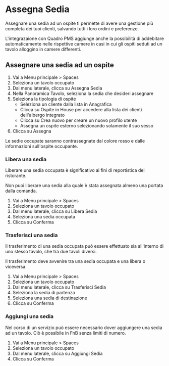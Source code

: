 # Assegna Sedia

Assegnare una sedia ad un ospite ti permette di avere una gestione più completa dei tuoi clienti, salvando tutti i loro ordini e preferenze.

L'integrazaione con Quadro PMS aggiunge anche la possibilità di addebitare automaticamente nelle rispettive camere in casi in cui gli ospiti seduti ad un tavolo alloggino in camere differenti.

## Assegnare una sedia ad un ospite

1. Vai a Menu principale > Spaces
2. Seleziona un tavolo occupato
3. Dal menu laterale, clicca su Assegna Sedia
4. Nella Panoramica Tavolo, seleziona la sedia che desideri assegnare
5. Seleziona la tipologia di ospite
    - Seleziona un cliente dalla lista in Anagrafica
    - Clicca su Ospite in House per accedere alla lista dei clienti dell'albergo integrato
    - Clicca su Crea nuovo per creare un nuovo profilo utente
    - Assegna un ospite esterno selezionando solamente il suo sesso
6. Clicca su Assegna

Le sedie occupate saranno contrassegnate dal colore rosso e dalle informazioni sull'ospite occupante.

### Libera una sedia

Liberare una sedia occupata è significativo ai fini di reportistica del ristorante.

Non puoi liberare una sedia alla quale è stata assegnata almeno una portata dalla comanda.

1. Vai a Menu principale > Spaces
2. Seleziona un tavolo occupato
3. Dal menu laterale, clicca su Libera Sedia
4. Seleziona una sedia occupata
5. Clicca su Conferma

### Trasferisci una sedia

Il trasferimento di una sedia occupata può essere effettuato sia all'interno di uno stesso tavolo, che tra due tavoli diversi.

Il trasferimento deve avvenire tra una sedia occupata e una libera o viceversa.

1. Vai a Menu principale > Spaces
2. Seleziona un tavolo occupato
3. Dal menu laterale, clicca su Trasferisci Sedia
4. Seleziona la sedia di partenza
5. Seleziona una sedia di destinazione
6. Clicca su Conferma

### Aggiungi una sedia

Nel corso di un servizio può essere necessario dover aggiungere una sedia ad un tavolo. Ciò è possibile in FnB senza limiti di numero.

1. Vai a Menu principale > Spaces
2. Seleziona un tavolo occupato
3. Dal menu laterale, clicca su Aggiungi Sedia
4. Clicca su Conferma